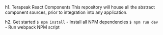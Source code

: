 h1. Terapeak React Components
This repository will house all the abstract component sources, prior to integration into any application.

h2. Get started
`$ npm install` - Install all NPM dependencies
`$ npm run dev` - Run webpack NPM script
